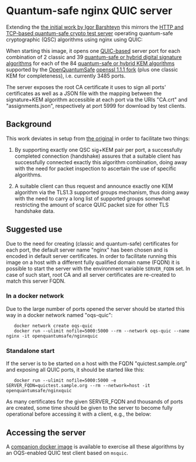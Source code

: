 # Quantum-safe nginx QUIC server

Extending the [the initial work by Igor Barshteyn](https://www.linkedin.com/pulse/quic-protocol-quantum-safe-cryptography-presenting-future-igor/) this mirrors the [HTTP and TCP-based quantum-safe crypto test server](https://test.openquantumsafe.org) operating quantum-safe cryptographic (QSC) algorithms using nginx using QUIC:

When starting this image, it opens one [QUIC-based](https://en.wikipedia.org/wiki/QUIC) server port for each combination of 2 classic and 39 [quantum-safe or hybrid digital signature algorithms](https://github.com/open-quantum-safe/openssl#authentication) for each of the 84 [quantum-safe or hybrid KEM algorithms](https://github.com/open-quantum-safe/openssl#key-exchange) supported by the [OpenQuantumSafe](https://www.openquantumsafe.org) [openssl 1.1.1 fork](https://github.com/open-quantum-safe/openssl) (plus one classic KEM for completeness), i.e. currently 3485 ports.

The server exposes the root CA certificate it uses to sign all ports' certificates as well as a JSON file with the mapping between the signature+KEM algorithm accessible at each port via the URIs "CA.crt" and "assignments.json", respectively at port 5999 for download by test clients.

## Background

This work deviates in setup from [the original](https://www.linkedin.com/pulse/quic-protocol-quantum-safe-cryptography-presenting-future-igor/) in order to facilitate two things:

1) By supporting exactly one QSC sig+KEM pair per port, a successfully completed connection (handshake) assures that a suitable client has successfully connected exactly this algorithm combination, doing away with the need for packet inspection to ascertain the use of specific algorithms.

2) A suitable client can thus request and announce exactly one KEM algorithm via the TLS1.3 supported groups mechanism, thus doing away with the need to carry a long list of supported groups somewhat restricting the amount of scarce QUIC packet size for other TLS handshake data.

## Suggested use

Due to the need for creating (classic and quantum-safe) certificates for each port, the default server name "nginx" has been chosen and is encoded in default server certificates. In order to facilitate running this image on a host with a different fully qualified domain name (FQDN) it is possible to start the server with the environment variable `SERVER_FQDN` set. In case of such start, root CA and all server certificates are re-created to match this server FQDN.

### In a docker network

Due to the large number of ports opened the server should be started this way in a docker network named "oqs-quic":

```
   docker network create oqs-quic
   docker run --ulimit nofile=5000:5000 --rm --network oqs-quic --name nginx -it openquantumsafe/nginxquic
```


### Standalone start

If the server is to be started on a host with the FQDN "quictest.sample.org" and exposing all QUIC ports, it should be started like this:

```
   docker run --ulimit nofile=5000:5000 -e SERVER_FQDN=quictest.sample.org --rm --network=host -it openquantumsafe/nginxquic
```

As many certificates for the given SERVER_FQDN and thousands of ports are created, some time should be given to the server to become fully operational before accessing it with a client, e.g., the below:

## Accessing the server

A [companion docker image](https://hub.docker.com/repository/docker/openquantumsafe/msquic-reach) is available to exercise all these algorithms by an OQS-enabled QUIC test client based on `msquic`. 
    
